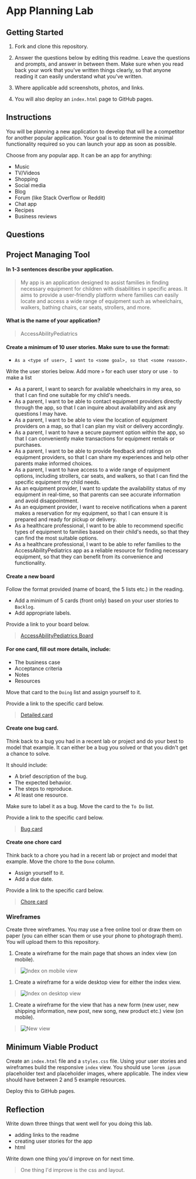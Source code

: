 # App Planning Lab

## Getting Started

1. Fork and clone this repository.

1. Answer the questions below by editing this readme. Leave the questions and prompts, and answer in between them. Make sure when you read back your work that you've written things clearly, so that anyone reading it can easily understand what you've written.

1. Where applicable add screenshots, photos, and links.

1. You will also deploy an `index.html` page to GitHub pages.

## Instructions

You will be planning a new application to develop that will be a competitor for another popular application. Your goal is to determine the minimal functionality required so you can launch your app as soon as possible.

Choose from any popular app. It can be an app for anything:

- Music
- TV/Videos
- Shopping
- Social media
- Blog
- Forum (like Stack Overflow or Reddit)
- Chat app
- Recipes
- Business reviews

## Questions

## Project Managing Tool

#### In 1-3 sentences describe your application.

> My app is an application designed to assist families in finding necessary equipment for children with disabilities in specific areas. It aims to provide a user-friendly platform where families can easily locate and access a wide range of equipment such as wheelchairs, walkers, bathing chairs, car seats, strollers, and more.

#### What is the name of your application?

> AccessAbilityPediatrics

#### Create a minimum of 10 user stories. Make sure to use the format:

- `As a <type of user>, I want to <some goal>, so that <some reason>.`

Write the user stories below. Add more `>` for each user story or use `-` to make a list

- As a parent, I want to search for available wheelchairs in my area, so that I can find one suitable for my child's needs.
- As a parent, I want to be able to contact equipment providers directly through the app, so that I can inquire about availability and ask any questions I may have.
- As a parent, I want to be able to view the location of equipment providers on a map, so that I can plan my visit or delivery accordingly.
- As a parent, I want to have a secure payment option within the app, so that I can conveniently make transactions for equipment rentals or purchases.
- As a parent, I want to be able to provide feedback and ratings on equipment providers, so that I can share my experiences and help other parents make informed choices.
- As a parent, I want to have access to a wide range of equipment options, including strollers, car seats, and walkers, so that I can find the specific equipment my child needs.
- As an equipment provider, I want to update the availability status of my equipment in real-time, so that parents can see accurate information and avoid disappointment.
- As an equipment provider, I want to receive notifications when a parent makes a reservation for my equipment, so that I can ensure it is prepared and ready for pickup or delivery.
- As a healthcare professional, I want to be able to recommend specific types of equipment to families based on their child's needs, so that they can find the most suitable options.
- As a healthcare professional, I want to be able to refer families to the AccessAbilityPediatrics app as a reliable resource for finding necessary equipment, so that they can benefit from its convenience and functionality.

#### Create a new board

Follow the format provided (name of board, the 5 lists etc.) in the reading.

- Add a minimum of 5 cards (front only) based on your user stories to `Backlog`.
- Add appropriate labels.

Provide a link to your board below.

> [AccessAbilityPediatrics Board](https://trello.com/b/kHuaesLs/accessabilitypediatrics-app-board)

#### For one card, fill out more details, include:

- The business case
- Acceptance criteria
- Notes
- Resources

Move that card to the `Doing` list and assign yourself to it.

Provide a link to the specific card below.

> [Detailed card](https://trello.com/c/U71HQ3HF/3-as-a-parent-i-want-to-have-access-to-a-wide-range-of-equipment-options-including-strollers-car-seats-and-walkers-so-that-i-can-f)

#### Create one bug card.

Think back to a bug you had in a recent lab or project and do your best to model that example.
It can either be a bug you solved or that you didn't get a chance to solve.

It should include:

- A brief description of the bug.
- The expected behavior.
- The steps to reproduce.
- At least one resource.

Make sure to label it as a bug. Move the card to the `To Do` list.

Provide a link to the specific card below.

> [Bug card](https://trello.com/c/6AX0BQmM/6-bug-equipment-availability-incorrect)

#### Create one chore card

Think back to a chore you had in a recent lab or project and model that example. Move the chore to the `Done` column.

- Assign yourself to it.
- Add a due date.

Provide a link to the specific card below.

> [Chore card](https://trello.com/c/3Z3lF2Ij/7-conduct-user-research)

### Wireframes

Create three wireframes. You may use a free online tool or draw them on paper (you can either scan them or use your phone to photograph them). You will upload them to this repository.

1. Create a wireframe for the main page that shows an index view (on mobile).

> ![Index on mobile view](./assets/Mobile-view.excalidraw)

1. Create a wireframe for a wide desktop view for either the index view.

> ![Index on desktop view](./assets/Wide-view.excalidraw)

1. Create a wireframe for the view that has a new form (new user, new shipping information, new post, new song, new product etc.) view (on mobile).

> ![New view](./assets/New-form-view.excalidraw)

## Minimum Viable Product

Create an `index.html` file and a `styles.css` file. Using your user stories and wireframes build the responsive `index` view. You should use `lorem ipsum` placeholder text and placeholder images, where applicable. The index view should have between 2 and 5 example resources.

Deploy this to GitHub pages.

## Reflection

Write down three things that went well for you doing this lab.
 
 - adding links to the readme
 - creating user stories for the app
 - html

Write down one thing you'd improve on for next time.

> One thing I'd improve is the css and layout.
